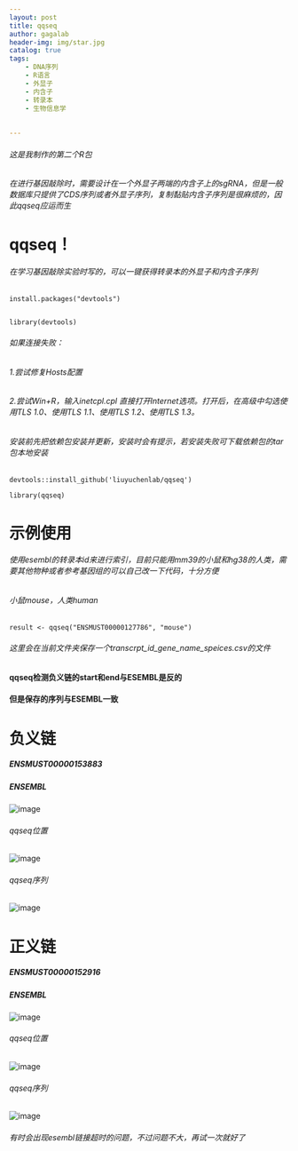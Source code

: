 ```yaml
---
layout: post
title: qqseq
author: gagalab
header-img: img/star.jpg
catalog: true
tags:
    - DNA序列
    - R语言
    - 外显子
    - 内含子
    - 转录本
    - 生物信息学
    
    
---
```

###### 这是我制作的第二个R包
###### 在进行基因敲除时，需要设计在一个外显子两端的内含子上的sgRNA，但是一般数据库只提供了CDS序列或者外显子序列，复制黏贴内含子序列是很麻烦的，因此qqseq应运而生


# qqseq！ 
###### 在学习基因敲除实验时写的，可以一键获得转录本的外显子和内含子序列
```
install.packages("devtools")


library(devtools)  
```

###### 如果连接失败：  
###### 1.尝试修复Hosts配置  
###### 2.尝试Win+R，输入inetcpl.cpl 直接打开Internet选项。打开后，在高级中勾选使用TLS 1.0、使用TLS 1.1、使用TLS 1.2、使用TLS 1.3。
###### 安装前先把依赖包安装并更新，安装时会有提示，若安装失败可下载依赖包的tar包本地安装

```
devtools::install_github('liuyuchenlab/qqseq')  

library(qqseq) 

```
# 示例使用
###### 使用esembl的转录本id来进行索引，目前只能用mm39的小鼠和hg38的人类，需要其他物种或者参考基因组的可以自己改一下代码，十分方便
###### 小鼠mouse，人类human

```
result <- qqseq("ENSMUST00000127786", "mouse")

```
###### 这里会在当前文件夹保存一个transcrpt_id_gene_name_speices.csv的文件
#### qqseq检测负义链的start和end与ESEMBL是反的
#### 但是保存的序列与ESEMBL一致


# 负义链
##### ENSMUST00000153883
##### ENSEMBL
![image](https://github.com/user-attachments/assets/c76753ae-77bd-4c38-9ce4-8357c6bdc872)


###### qqseq位置
![image](https://github.com/user-attachments/assets/f88d7fe3-5ff9-4e93-88bb-c69ddd40d819)


###### qqseq序列
![image](https://github.com/user-attachments/assets/5d917bce-7129-4b3f-aea4-553627fa1e4e)



# 正义链
##### ENSMUST00000152916
##### ENSEMBL
![image](https://github.com/user-attachments/assets/5533702a-b1b0-485c-a4a2-24373c6a64e3)


###### qqseq位置
![image](https://github.com/user-attachments/assets/602a0a03-f713-4ef9-84ed-86fe07f4f21a)


###### qqseq序列
![image](https://github.com/user-attachments/assets/52d9af0b-53b8-4cab-9a1d-6386be75816b)



###### 有时会出现esembl链接超时的问题，不过问题不大，再试一次就好了
